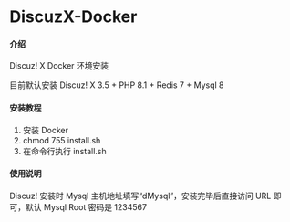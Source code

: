 # DiscuzX-Docker

#### 介绍
Discuz! X Docker 环境安装

目前默认安装 Discuz! X 3.5 + PHP 8.1 + Redis 7 + Mysql 8

#### 安装教程

1.  安装 Docker
2.  chmod 755 install.sh
3.  在命令行执行 install.sh

#### 使用说明

Discuz! 安装时 Mysql 主机地址填写“dMysql”，安装完毕后直接访问 URL 即可，默认 Mysql Root 密码是 1234567